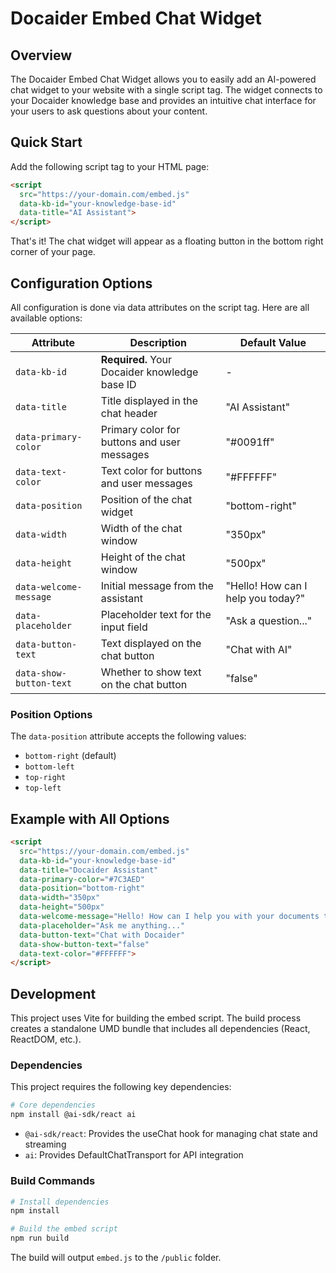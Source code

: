 # Docaider Embed Chat Widget

## Overview

The Docaider Embed Chat Widget allows you to easily add an AI-powered chat widget to your website with a single script tag. The widget connects to your Docaider knowledge base and provides an intuitive chat interface for your users to ask questions about your content.

## Quick Start

Add the following script tag to your HTML page:

```html
<script 
  src="https://your-domain.com/embed.js"
  data-kb-id="your-knowledge-base-id"
  data-title="AI Assistant">
</script>
```

That's it! The chat widget will appear as a floating button in the bottom right corner of your page.

## Configuration Options

All configuration is done via data attributes on the script tag. Here are all available options:

| Attribute | Description | Default Value |
|-----------|-------------|---------------|
| `data-kb-id` | **Required.** Your Docaider knowledge base ID | - |
| `data-title` | Title displayed in the chat header | "AI Assistant" |
| `data-primary-color` | Primary color for buttons and user messages | "#0091ff" |
| `data-text-color` | Text color for buttons and user messages | "#FFFFFF" |
| `data-position` | Position of the chat widget | "bottom-right" |
| `data-width` | Width of the chat window | "350px" |
| `data-height` | Height of the chat window | "500px" |
| `data-welcome-message` | Initial message from the assistant | "Hello! How can I help you today?" |
| `data-placeholder` | Placeholder text for the input field | "Ask a question..." |
| `data-button-text` | Text displayed on the chat button | "Chat with AI" |
| `data-show-button-text` | Whether to show text on the chat button | "false" |

### Position Options

The `data-position` attribute accepts the following values:
- `bottom-right` (default)
- `bottom-left`
- `top-right`
- `top-left`

## Example with All Options

```html
<script 
  src="https://your-domain.com/embed.js"
  data-kb-id="your-knowledge-base-id"
  data-title="Docaider Assistant"
  data-primary-color="#7C3AED"
  data-position="bottom-right"
  data-width="350px"
  data-height="500px"
  data-welcome-message="Hello! How can I help you with your documents today?"
  data-placeholder="Ask me anything..."
  data-button-text="Chat with Docaider"
  data-show-button-text="false"
  data-text-color="#FFFFFF">
</script>
```

## Development

This project uses Vite for building the embed script. The build process creates a standalone UMD bundle that includes all dependencies (React, ReactDOM, etc.).

### Dependencies

This project requires the following key dependencies:

```bash
# Core dependencies
npm install @ai-sdk/react ai
```

- `@ai-sdk/react`: Provides the useChat hook for managing chat state and streaming
- `ai`: Provides DefaultChatTransport for API integration

### Build Commands

```bash
# Install dependencies
npm install

# Build the embed script
npm run build
```

The build will output `embed.js` to the `/public` folder.
